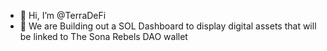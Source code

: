 - 👋 Hi, I’m @TerraDeFi
- 👀 We are Building out a SOL Dashboard to display digital assets that will be linked to The Sona Rebels DAO wallet



<!---
TerraDeFi/TerraDeFi is a ✨ special ✨ repository because its `README.md` (this file) appears on your GitHub profile.
You can click the Preview link to take a look at your changes.
--->
